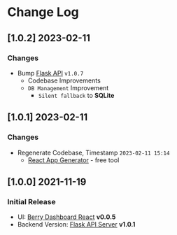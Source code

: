 # Change Log

## [1.0.2] 2023-02-11
### Changes

- Bump [Flask API](https://github.com/app-generator/api-server-flask) `v1.0.7`
  - Codebase Improvements
  - `DB Management` Improvement
    - `Silent fallback` to **SQLite**

## [1.0.1] 2023-02-11
### Changes

- Regenerate Codebase, Timestamp `2023-02-11 15:14`
  - [React App Generator](https://appseed.us/generator/react/) - free tool 

## [1.0.0] 2021-11-19
### Initial Release

- UI: [Berry Dashboard React](https://github.com/app-generator/react-berry-dashboard) **v0.0.5**    
- Backend Version: [Flask API Server](https://github.com/app-generator/api-server-flask) **v1.0.1**

